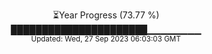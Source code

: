 <p align="center">
⏳Year Progress (73.77 %) <br>
██████████████████████▁▁▁▁▁▁▁▁ <br>
<sub>Updated: Wed, 27 Sep 2023 06:03:03 GMT</sub>
</p>


